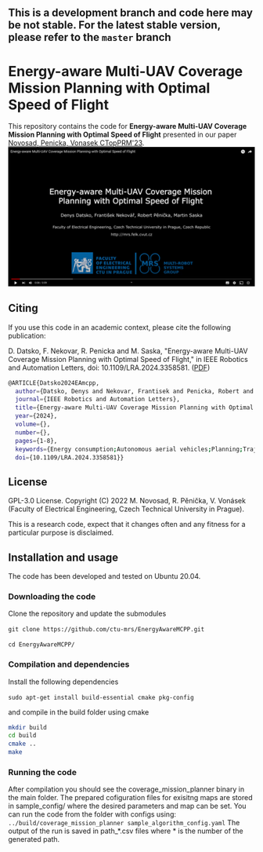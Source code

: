 ## This is a development branch and code here may be not stable. For the latest stable version, please refer to the `master` branch


# Energy-aware Multi-UAV Coverage Mission Planning with Optimal Speed of Flight
This repository contains the code for **Energy-aware Multi-UAV Coverage Mission Planning with Optimal Speed of Flight** presented in our paper [Novosad, Penicka, Vonasek CTopPRM'23](https://ieeexplore.ieee.org/document/10414185).
[![plot](./figs/title_1.jpg)](https://youtu.be/S8kjqZp-G-0)

## Citing
If you use this code in an academic context, please cite the following publication:

D. Datsko, F. Nekovar, R. Penicka and M. Saska, "Energy-aware Multi-UAV Coverage Mission Planning with Optimal Speed of Flight," in IEEE Robotics and Automation Letters, doi: 10.1109/LRA.2024.3358581. ([PDF](https://ieeexplore.ieee.org/document/10414185))

```bash
@ARTICLE{Datsko2024EAmcpp,
  author={Datsko, Denys and Nekovar, Frantisek and Penicka, Robert and Saska, Martin},
  journal={IEEE Robotics and Automation Letters}, 
  title={Energy-aware Multi-UAV Coverage Mission Planning with Optimal Speed of Flight}, 
  year={2024},
  volume={},
  number={},
  pages={1-8},
  keywords={Energy consumption;Autonomous aerial vehicles;Planning;Trajectory;Estimation;Batteries;Traveling salesman problems;Aerial Systems: Applications;Path Planning for Multiple Mobile Robots or Agents;Planning, Scheduling and Coordination},
  doi={10.1109/LRA.2024.3358581}}
```


## License
GPL-3.0 License. Copyright (C) 2022 M. Novosad, R. Pěnička, V. Vonásek (Faculty of Electrical Engineering, Czech Technical University in Prague).

This is a research code, expect that it changes often and any fitness for a particular purpose is disclaimed.

## Installation and usage
The code has been developed and tested on Ubuntu 20.04.

### Downloading the code
Clone the repository and update the submodules

`git clone https://github.com/ctu-mrs/EnergyAwareMCPP.git`

`cd EnergyAwareMCPP/`

### Compilation and dependencies
Install the following dependencies

`sudo apt-get install build-essential cmake pkg-config`

and compile in the build folder using cmake

```bash
mkdir build
cd build
cmake ..
make
```

### Running the code
After compilation you should see the coverage_mission_planner binary in the main folder. The prepared cofiguration files for exisitng maps are stored in sample_config/ where the desired parameters and map can be set. You can run the code from the folder with configs using:
`../build/coverage_mission_planner sample_algorithm_config.yaml`
The output of the run is saved in path_*.csv files where * is the number of the generated path.
